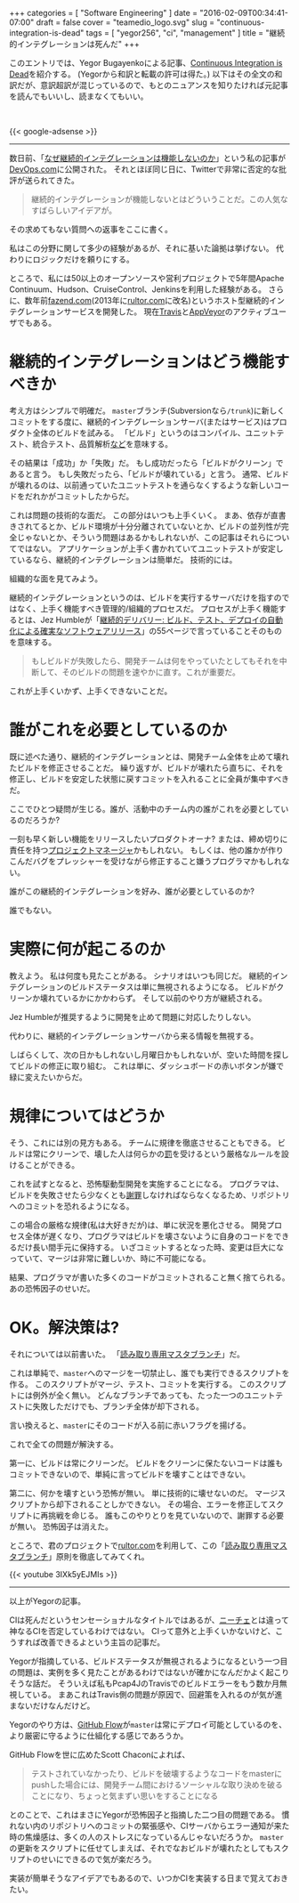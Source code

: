 +++
categories = [ "Software Engineering" ]
date = "2016-02-09T00:34:41-07:00"
draft = false
cover = "teamedio_logo.svg"
slug = "continuous-integration-is-dead"
tags = [ "yegor256", "ci", "management" ]
title = "継続的インテグレーションは死んだ"
+++

このエントリでは、Yegor Bugayenkoによる記事、[Continuous Integration is Dead](http://www.yegor256.com/2014/10/08/continuous-integration-is-dead.html)を紹介する。
(Yegorから和訳と転載の許可は得た。)
以下はその全文の和訳だが、意訳超訳が混じっているので、もとのニュアンスを知りたければ元記事を読んでもいいし、読まなくてもいい。

<br>

{{< google-adsense >}}

----------------
数日前、「[なぜ継続的インテグレーションは機能しないのか](http://devops.com/blogs/continuous-integration-doesnt-work/)」という私の記事が[DevOps.com](http://www.devops.com/)に公開された。
それとほぼ同じ日に、Twitterで非常に否定的な批評が送られてきた。

> 継続的インテグレーションが機能しないとはどういうことだ。この人気なすばらしいアイデアが。

その求めてもない質問への返事をここに書く。

私はこの分野に関して多少の経験があるが、それに基いた論拠は挙げない。
代わりにロジックだけを頼りにする。

ところで、私には50以上のオープンソースや営利プロジェクトで5年間Apache Continuum、Hudson、CruiseControl、Jenkinsを利用した経験がある。
さらに、数年前[fazend.com](http://www.fazend.com/)(2013年に[rultor.com](http://www.rultor.com/)に改名)というホスト型継続的インテグレーションサービスを開発した。
現在[Travis](http://www.travis-ci.org/)と[AppVeyor](http://www.appveyor.com/)のアクティブユーザでもある。

# 継続的インテグレーションはどう機能すべきか
考え方はシンプルで明確だ。
`master`ブランチ(Subversionなら`/trunk`)に新しくコミットをする度に、継続的インテグレーションサーバ(またはサービス)はプロダクト全体のビルドを試みる。
「ビルド」というのはコンパイル、ユニットテスト、統合テスト、品質解析[など](http://www.yegor256.com/2014/06/21/casperjs-with-maven.html)を意味する。

その結果は「成功」か「失敗」だ。
もし成功だったら「ビルドがクリーン」であると言う。
もし失敗だったら、「ビルドが壊れている」と言う。
通常、ビルドが壊れるのは、以前通っていたユニットテストを通らなくするような新しいコードをだれかがコミットしたからだ。

これは問題の技術的な面だ。
この部分はいつも上手くいく。
まあ、依存が直書きされてるとか、ビルド環境が十分分離されていないとか、ビルドの並列性が完全じゃないとか、そういう問題はあるかもしれないが、この記事はそれらについてではない。
アプリケーションが上手く書かれていてユニットテストが安定しているなら、継続的インテグレーションは簡単だ。
技術的には。

組織的な面を見てみよう。

継続的インテグレーションというのは、ビルドを実行するサーバだけを指すのではなく、上手く機能すべき管理的/組織的プロセスだ。
プロセスが上手く機能するとは、Jez Humbleが「[継続的デリバリー: ビルド、テスト、デプロイの自動化による確実なソフトウェアリリース](http://www.amazon.com/gp/product/0321601912/ref=as_li_tl?ie=UTF8&camp=1789&creative=390957&creativeASIN=0321601912&linkCode=as2&tag=yegor256com-20&linkId=GKWBKGZUJGJLFMHE)」の55ページで言っていることそのものを意味する。

> もしビルドが失敗したら、開発チームは何をやっていたとしてもそれを中断して、そのビルドの問題を速やかに直す。これが重要だ。

これが上手くいかず、上手くできないことだ。

# 誰がこれを必要としているのか
既に述べた通り、継続的インテグレーションとは、開発チーム全体を止めて壊れたビルドを修正させることだ。
繰り返すが、ビルドが壊れたら直ちに、それを修正し、ビルドを安定した状態に戻すコミットを入れることに全員が集中すべきだ。

ここでひとつ疑問が生じる。誰が、活動中のチーム内の誰がこれを必要としているのだろうか?

一刻も早く新しい機能をリリースしたいプロダクトオーナ?
または、締め切りに責任を持つ[プロジェクトマネージャ](http://www.yegor256.com/2015/09/22/micromanagement.html)かもしれない。
もしくは、他の誰かが作りこんだバグをプレッシャーを受けながら修正すること嫌うプログラマかもしれない。

誰がこの継続的インテグレーションを好み、誰が必要としているのか?

誰でもない。

# 実際に何が起こるのか
教えよう。
私は何度も見たことがある。
シナリオはいつも同じだ。
継続的インテグレーションのビルドステータスは単に無視されるようになる。
ビルドがクリーンか壊れているかにかかわらず。
そして以前のやり方が継続される。

Jez Humbleが推奨するように開発を止めて問題に対応したりしない。

代わりに、継続的インテグレーションサーバから来る情報を無視する。

しばらくして、次の日かもしれないし月曜日かもしれないが、空いた時間を探してビルドの修正に取り組む。
これは単に、ダッシュボードの赤いボタンが嫌で緑に変えたいからだ。

# 規律についてはどうか
そう、これには別の見方もある。
チームに規律を徹底させることもできる。
ビルドは常にクリーンで、壊した人は何らかの[罰](http://www.yegor256.com/2016/01/05/how-to-punish-employees.html)を受けるという厳格なルールを設けることができる。

これを試すとなると、恐怖駆動型開発を実施することになる。
プログラマは、ビルドを失敗させたら少なくとも[謝罪](http://programmers.stackexchange.com/questions/79041)しなければならなくなるため、リポジトリへのコミットを恐れるようになる。

この場合の厳格な規律(私は大好きだが)は、単に状況を悪化させる。
開発プロセス全体が遅くなり、プログラマはビルドを壊さないように自身のコードをできるだけ長い間手元に保持する。
いざコミットするとなった時、変更は巨大になっていて、マージは非常に難しいか、時に不可能になる。

結果、プログラマが書いた多くのコードがコミットされること無く捨てられる。
あの恐怖因子のせいだ。

# OK。解決策は?
それについては以前書いた。
「[読み取り専用マスタブランチ](http://www.yegor256.com/2014/07/21/read-only-master-branch.html)」だ。

これは単純で、`master`へのマージを一切禁止し、誰でも実行できるスクリプトを作る。
このスクリプトがマージ、テスト、コミットを実行する。
このスクリプトには例外が全く無い。
どんなブランチであっても、たった一つのユニットテストに失敗しただけでも、ブランチ全体が却下される。

言い換えると、`master`にそのコードが入る前に赤いフラグを揚げる。

これで全ての問題が解決する。

第一に、ビルドは常にクリーンだ。
ビルドをクリーンに保たないコードは誰もコミットできないので、単純に言ってビルドを壊すことはできない。

第二に、何かを壊すという恐怖が無い。
単に技術的に壊せないのだ。
マージスクリプトから却下されることしかできない。
その場合、エラーを修正してスクリプトに再挑戦を命じる。
誰もこのやりとりを見ていないので、謝罪する必要が無い。
恐怖因子は消えた。

ところで、君のプロジェクトで[rultor.com](http://www.rultor.com/)を利用して、この「[読み取り専用マスタブランチ](http://www.yegor256.com/2014/07/21/read-only-master-branch.html)」原則を徹底してみてくれ。

{{< youtube 3IXk5yEJMIs >}}

----------------

以上がYegorの記事。

CIは死んだというセンセーショナルなタイトルではあるが、[ニーチェ](https://ja.wikipedia.org/wiki/%E7%A5%9E%E3%81%AF%E6%AD%BB%E3%82%93%E3%81%A0)とは違って神なるCIを否定しているわけではない。
CIって意外と上手くいかないけど、こうすれば改善できるよという主旨の記事だ。

Yegorが指摘している、ビルドステータスが無視されるようになるという一つ目の問題は、実例を多く見たことがあるわけではないが確かになんだかよく起こりそうな話だ。
そういえば私もPcap4JのTravisでのビルドエラーをもう数か月無視している。
まあこれはTravis側の問題が原因で、回避策を入れるのが気が進まないだけなんだけど。

Yegorのやり方は、[GitHub Flow](https://gist.github.com/juno/3112343)が`master`は常にデプロイ可能としているのを、より厳密に守るように仕組化する感じであろうか。

GitHub Flowを世に広めたScott Chaconによれば、

>  テストされていなかったり、ビルドを破壊するようなコードをmasterにpushした場合には、開発チーム間におけるソーシャルな取り決めを破ることになり、ちょっと気まずい思いをすることになる

とのことで、これはまさにYegorが恐怖因子と指摘した二つ目の問題である。
慣れない内のリポジトリへのコミットの緊張感や、CIサーバからエラー通知が来た時の焦燥感は、多くの人のストレスになっているんじゃないだろうか。
`master`の更新をスクリプトに任せてしまえば、それでなおビルドが壊れたとしてもスクリプトのせいにできるので気が楽だろう。

実装が簡単そうなアイデアでもあるので、いつかCIを実装する日まで覚えておきたい。
